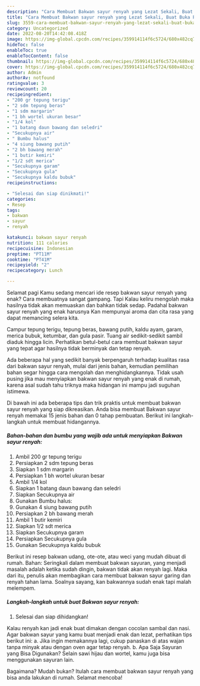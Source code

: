 ```yaml
---
description: "Cara Membuat Bakwan sayur renyah yang Lezat Sekali, Buat Buka Puasa Bikin Ngiler"
title: "Cara Membuat Bakwan sayur renyah yang Lezat Sekali, Buat Buka Puasa Bikin Ngiler"
slug: 3559-cara-membuat-bakwan-sayur-renyah-yang-lezat-sekali-buat-buka-puasa-bikin-ngiler
category: Uncategorized
date: 2022-08-20T14:42:08.418Z
image: https://img-global.cpcdn.com/recipes/359914114f6c5724/680x482cq70/bakwan-sayur-renyah-foto-resep-utama.jpg
hideToc: false
enableToc: true
enableTocContent: false
thumbnail: https://img-global.cpcdn.com/recipes/359914114f6c5724/680x482cq70/bakwan-sayur-renyah-foto-resep-utama.jpg
cover: https://img-global.cpcdn.com/recipes/359914114f6c5724/680x482cq70/bakwan-sayur-renyah-foto-resep-utama.jpg
author: Admin
authorAv: notfound
ratingvalue: 3
reviewcount: 20
recipeingredient:
- "200 gr tepung terigu"
- "2 sdm tepung beras"
- "1 sdm margarin"
- "1 bh wortel ukuran besar"
- "1/4 kol"
- "1 batang daun bawang dan seledri"
- "Secukupnya air"
- " Bumbu halus"
- "4 siung bawang putih"
- "2 bh bawang merah"
- "1 butir kemiri"
- "1/2 sdt merica"
- "Secukupnya garam"
- "Secukupnya gula"
- "Secukupnya kaldu bubuk"
recipeinstructions:

- "Selesai dan siap dinikmati!"
categories:
- Resep
tags:
- bakwan
- sayur
- renyah

katakunci: bakwan sayur renyah 
nutrition: 111 calories
recipecuisine: Indonesian
preptime: "PT11M"
cooktime: "PT41M"
recipeyield: "2"
recipecategory: Lunch

---
```



Selamat pagi Kamu sedang mencari ide resep bakwan sayur renyah yang enak? Cara membuatnya sangat gampang. Tapi Kalau keliru mengolah maka hasilnya tidak akan memuaskan dan bahkan tidak sedap. Padahal bakwan sayur renyah yang enak harusnya Kan mempunyai aroma dan cita rasa yang dapat memancing selera kita.


Campur tepung terigu, tepung beras, bawang putih, kaldu ayam, garam, merica bubuk, ketumbar, dan gula pasir. Tuang air sedikit-sedikit sambil diaduk hingga licin. Perhatikan betul-betul cara membuat bakwan sayur yang tepat agar hasilnya tidak berminyak dan tetap renyah.

Ada beberapa hal yang sedikit banyak berpengaruh terhadap kualitas rasa dari bakwan sayur renyah, mulai dari jenis bahan, kemudian pemilihan bahan segar hingga cara mengolah dan menghidangkannya. Tidak usah pusing jika mau menyiapkan bakwan sayur renyah yang enak di rumah, karena asal sudah tahu triknya maka hidangan ini mampu jadi suguhan istimewa.


Di bawah ini ada beberapa tips dan trik praktis untuk membuat bakwan sayur renyah yang siap dikreasikan. Anda bisa membuat Bakwan sayur renyah memakai 15 jenis bahan dan 0 tahap pembuatan. Berikut ini langkah-langkah untuk membuat hidangannya.

<!--inarticleads1-->

##### Bahan-bahan dan bumbu yang wajib ada untuk menyiapkan Bakwan sayur renyah:

1. Ambil 200 gr tepung terigu
1. Persiapkan 2 sdm tepung beras
1. Siapkan 1 sdm margarin
1. Persiapkan 1 bh wortel ukuran besar
1. Ambil 1/4 kol
1. Siapkan 1 batang daun bawang dan seledri
1. Siapkan Secukupnya air
1. Gunakan  Bumbu halus:
1. Gunakan 4 siung bawang putih
1. Persiapkan 2 bh bawang merah
1. Ambil 1 butir kemiri
1. Siapkan 1/2 sdt merica
1. Siapkan Secukupnya garam
1. Persiapkan Secukupnya gula
1. Gunakan Secukupnya kaldu bubuk


Berikut ini resep bakwan udang, ote-ote, atau weci yang mudah dibuat di rumah. Bahan: Seringkali dalam membuat bakwan sayuran, yang menjadi masalah adalah ketika sudah dingin, bakwan tidak akan renyah lagi. Maka dari itu, penulis akan membagikan cara membuat bakwan sayur garing dan renyah tahan lama. Soalnya sayang, kan bakwannya sudah enak tapi malah melempem. 

<!--inarticleads2-->

##### Langkah-langkah untuk buat Bakwan sayur renyah:


1. Selesai dan siap dihidangkan!

Kalau renyah kan jadi enak buat dimakan dengan cocolan sambal dan nasi. Agar bakwan sayur yang kamu buat menjadi enak dan lezat, perhatikan tips berikut ini: a. Jika ingin memakannya lagi, cukup panaskan di atas wajan tanpa minyak atau dengan oven agar tetap renyah. b. Apa Saja Sayuran yang Bisa Digunakan? Selain sawi hijau dan wortel, kamu juga bisa menggunakan sayuran lain. 

Bagaimana? Mudah bukan? Itulah cara membuat bakwan sayur renyah yang bisa anda lakukan di rumah. Selamat mencoba!
